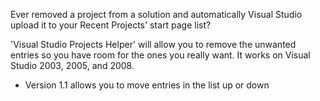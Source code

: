 Ever removed a project from a solution and automatically Visual Studio upload it to your Recent Projects' start page  list?

'Visual Studio Projects Helper' will allow you to remove the unwanted entries so you have room for the ones you really want. It works on Visual Studio 2003, 2005, and 2008.

  * Version 1.1 allows you to move entries in the list up or down